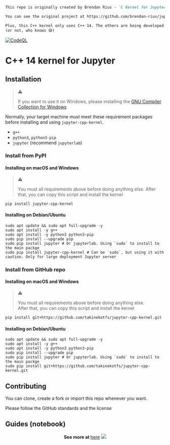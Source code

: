 ```markdown
This repo is originally created by Brendan Rius - `C Kernel for Jupyter`

You can see the original project at https://github.com/brendan-rius/jupyter-c-kernel

Plus, this C++ kernel only uses C++ 14. The others are being developed
(or not, who knows 😅)
```

[![CodeQL](https://github.com/takinekotfs/jupyter-cpp-kernel/actions/workflows/codeql.yml/badge.svg)](https://github.com/takinekotfs/jupyter-cpp-kernel/actions/workflows/codeql.yml)

# C++ 14 kernel for Jupyter

## Installation

> :warning:
>
> If you want to use it on Windows, please installing the [GNU Compiler Collection for Windows](https://github.com/takinekotfs/jupyter-cpp-kernel/blob/master/INSTALL_ON_WINDOWS.md)

Normally, your target machine must meet these requirement packages before installing and using `jupyter-cpp-kernel`.

* `g++`
* `python3`, `python3-pip`
* `jupyter` (recommend `jupyterlab`)

### Install from PyPI

#### Installing on macOS and Windows

> :warning:
>
> You must all requirements above before doing anything else.
> After that, you can copy this script and install the kernel

```shell
pip install jupyter-cpp-kernel
```

#### Installing on Debian/Ubuntu

```shell
sudo apt update && sudo apt full-upgrade -y 
sudo apt install -y g++
sudo apt install -y python3 python3-pip
sudo pip install --upgrade pip
sudo pip install jupyter # Or jupyterlab. Using `sudo` to install to the main packge
sudo pip install jupyter-cpp-kernel # Can be `sudo`, but using it with caution. Only for large deployment Jupyter server
```

### Install from GitHub repo

#### Installing on macOS and Windows

> :warning:
>
> You must all requirements above before doing anything else.\
> After that, you can copy this script and install the kernel

```shell
pip install git+https://github.com/takinekotfs/jupyter-cpp-kernel.git
```

#### Installing on Debian/Ubuntu

```shell
sudo apt update && sudo apt full-upgrade -y 
sudo apt install -y g++
sudo apt install -y python3 python3-pip
sudo pip install --upgrade pip
sudo pip install jupyter # Or jupyterlab. Using `sudo` to install to the main packge
sudo pip install git+https://github.com/takinekotfs/jupyter-cpp-kernel.git 
```

## Contributing

You can clone, create a fork or import this repo whenever you want.

Please follow the GitHub standards and the license

## Guides (notebook)

<p align="center">
    <b>See more at </b><a href="https://github.com/takinekotfs/jupyter-cpp-kernel-doc">here</a>
    <img src="https://github.com/takinekotfs/jupyter-cpp-kernel/assets/115929530/201d3f51-fa4c-44d4-bc2b-4ea2a252f13c" />
</p>
